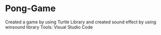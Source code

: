 # Pong-Game



Created a game by using Turtle Library and created sound effect by using winsound library
Tools: Visual Studio Code
